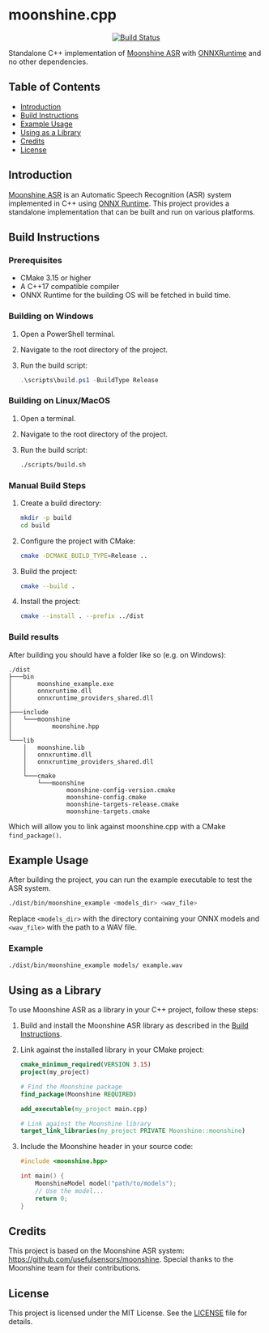 # moonshine.cpp

<div align="center">

[![Build Status](https://github.com/locaal-ai/moonshine.cpp/actions/workflows/build.yaml/badge.svg)](https://github.com/locaal-ai/moonshine.cpp/actions)

</div>

Standalone C++ implementation of [Moonshine ASR](https://github.com/usefulsensors/moonshine) with [ONNXRuntime](https://github.com/microsoft/onnxruntime) and no other dependencies.

## Table of Contents

- [Introduction](#introduction)
- [Build Instructions](#build-instructions)
- [Example Usage](#example-usage)
- [Using as a Library](#using-as-a-library)
- [Credits](#credits)
- [License](#license)

## Introduction

[Moonshine ASR](https://github.com/usefulsensors/moonshine) is an Automatic Speech Recognition (ASR) system implemented in C++ using [ONNX Runtime](https://github.com/microsoft/onnxruntime). This project provides a standalone implementation that can be built and run on various platforms.

## Build Instructions

### Prerequisites

- CMake 3.15 or higher
- A C++17 compatible compiler
- ONNX Runtime for the building OS will be fetched in build time.

### Building on Windows

1. Open a PowerShell terminal.
2. Navigate to the root directory of the project.
3. Run the build script:

    ```ps1
    .\scripts\build.ps1 -BuildType Release
    ```

### Building on Linux/MacOS

1. Open a terminal.
2. Navigate to the root directory of the project.
3. Run the build script:

    ```sh
    ./scripts/build.sh
    ```

### Manual Build Steps

1. Create a build directory:

    ```sh
    mkdir -p build
    cd build
    ```

2. Configure the project with CMake:

    ```sh
    cmake -DCMAKE_BUILD_TYPE=Release ..
    ```

3. Build the project:

    ```sh
    cmake --build .
    ```

4. Install the project:

    ```sh
    cmake --install . --prefix ../dist
    ```

### Build results

After building you should have a folder like so (e.g. on Windows):

```
./dist
├───bin
│       moonshine_example.exe
│       onnxruntime.dll
│       onnxruntime_providers_shared.dll
│       
├───include
│   └───moonshine
│           moonshine.hpp
│
└───lib
    │   moonshine.lib
    │   onnxruntime.dll
    │   onnxruntime_providers_shared.dll
    │
    └───cmake
        └───moonshine
                moonshine-config-version.cmake
                moonshine-config.cmake
                moonshine-targets-release.cmake
                moonshine-targets.cmake
```

Which will allow you to link against moonshine.cpp with a CMake `find_package()`.

## Example Usage

After building the project, you can run the example executable to test the ASR system.

```sh
./dist/bin/moonshine_example <models_dir> <wav_file>
```

Replace `<models_dir>` with the directory containing your ONNX models and `<wav_file>` with the path to a WAV file.

### Example

```sh
./dist/bin/moonshine_example models/ example.wav
```

## Using as a Library

To use Moonshine ASR as a library in your C++ project, follow these steps:

1. Build and install the Moonshine ASR library as described in the [Build Instructions](#build-instructions).

2. Link against the installed library in your CMake project:

    ```cmake
    cmake_minimum_required(VERSION 3.15)
    project(my_project)

    # Find the Moonshine package
    find_package(Moonshine REQUIRED)

    add_executable(my_project main.cpp)

    # Link against the Moonshine library
    target_link_libraries(my_project PRIVATE Moonshine::moonshine)
    ```

3. Include the Moonshine header in your source code:

    ```cpp
    #include <moonshine.hpp>

    int main() {
        MoonshineModel model("path/to/models");
        // Use the model...
        return 0;
    }
    ```

## Credits

This project is based on the Moonshine ASR system: https://github.com/usefulsensors/moonshine. Special thanks to the Moonshine team for their contributions.

## License

This project is licensed under the MIT License. See the [LICENSE](LICENSE) file for details.
